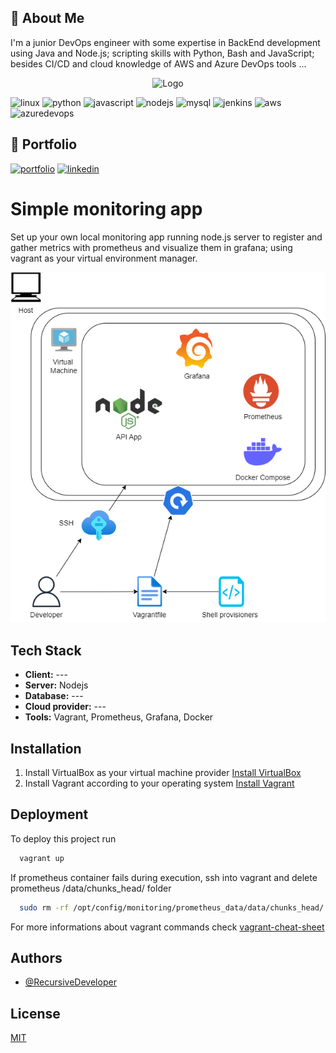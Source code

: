 ## 🚀 About Me
I'm a junior DevOps engineer with some expertise in BackEnd development using Java and Node.js; scripting skills with Python, Bash and JavaScript; besides CI/CD and cloud knowledge of AWS and Azure DevOps tools ...

<p align="center">
<img src="https://c4.wallpaperflare.com/wallpaper/694/164/1000/digital-art-animals-eagle-bird-of-prey-birds-hd-wallpaper-preview.jpg" alt="Logo" width="400" height="230">
</p>

![linux](https://img.shields.io/badge/Linux-FCC624?style=for-the-badge&logo=linux&logoColor=black)
![python](https://img.shields.io/badge/Python-3776AB?style=for-the-badge&logo=python&logoColor=white)
![javascript](https://img.shields.io/badge/JavaScript-F7DF1E?style=for-the-badge&logo=javascript&logoColor=black)
![nodejs](https://img.shields.io/badge/Node.js-43853D?style=for-the-badge&logo=node.js&logoColor=white)
![mysql](https://img.shields.io/badge/MySQL-005C84?style=for-the-badge&logo=mysql&logoColor=white)
![jenkins](https://img.shields.io/badge/Jenkins-D24939?style=for-the-badge&logo=Jenkins&logoColor=white)
![aws](https://img.shields.io/badge/Amazon_AWS-FF9900?style=for-the-badge&logo=amazonaws&logoColor=white)
![azuredevops](https://img.shields.io/badge/Azure_DevOps-0078D7?style=for-the-badge&logo=azure-devops&logoColor=white)

## 🔗 Portfolio
[![portfolio](https://img.shields.io/badge/GitHub-100000?style=for-the-badge&logo=github&logoColor=white)](https://github.com/RecursiveDeveloper)
[![linkedin](https://img.shields.io/badge/linkedin-0A66C2?style=for-the-badge&logo=linkedin&logoColor=white)](https://www.linkedin.com/in/jhoan-jesus-ortiz-sandoval-a66152198/)

# Simple monitoring app

Set up your own local monitoring app running node.js server to register and gather metrics with prometheus and visualize them in grafana; using vagrant as your virtual environment manager.

![image](https://raw.githubusercontent.com/RecursiveDeveloper/static-media-content/refs/heads/main/Simple_monitoring_app.png)

## Tech Stack 

- **Client:** ---
- **Server:** Nodejs
- **Database:** ---
- **Cloud provider:** ---
- **Tools:** Vagrant, Prometheus, Grafana, Docker

## Installation

1. Install VirtualBox as your virtual machine provider [Install VirtualBox](https://www.virtualbox.org/wiki/Downloads)
2. Install Vagrant according to your operating system [Install Vagrant
](https://developer.hashicorp.com/vagrant/downloads)

## Deployment

To deploy this project run

```bash
  vagrant up
```

If prometheus container fails during execution, ssh into vagrant and delete prometheus /data/chunks_head/ folder
```bash
  sudo rm -rf /opt/config/monitoring/prometheus_data/data/chunks_head/
```

For more informations about vagrant commands check [vagrant-cheat-sheet](https://gist.github.com/wpscholar/a49594e2e2b918f4d0c4)

## Authors

- [@RecursiveDeveloper](https://github.com/RecursiveDeveloper)


## License

[MIT](https://choosealicense.com/licenses/mit/)
